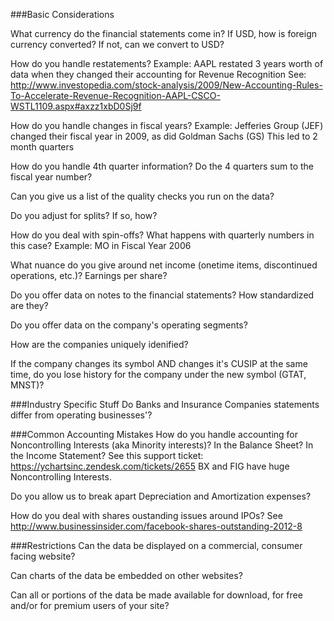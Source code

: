 
###Basic Considerations

What currency do the financial statements come in?  If USD, how is foreign currency converted?  If not, can we convert to USD?

How do you handle restatements?  Example: AAPL restated 3 years worth of data when they changed their accounting for Revenue Recognition
See: http://www.investopedia.com/stock-analysis/2009/New-Accounting-Rules-To-Accelerate-Revenue-Recognition-AAPL-CSCO-WSTL1109.aspx#axzz1xbD0Sj9f

How do you handle changes in fiscal years?  Example: Jefferies Group (JEF) changed their fiscal year in 2009, as did Goldman Sachs (GS)
This led to 2 month quarters

How do you handle 4th quarter information?  Do the 4 quarters sum to the fiscal year number?

Can you give us a list of the quality checks you run on the data?

Do you adjust for splits?  If so, how?

How do you deal with spin-offs?  What happens with quarterly numbers in this case?  Example: MO in Fiscal Year 2006

What nuance do you give around net income (onetime items, discontinued operations, etc.)?  Earnings per share?

Do you offer data on notes to the financial statements?  How standardized are they? 

Do you offer data on the company's operating segments?

How are the companies uniquely idenified?

If the company changes its symbol AND changes it's CUSIP at the same time, do you lose history for the company under the new symbol (GTAT, MNST)?

###Industry Specific Stuff
Do Banks and Insurance Companies statements differ from operating businesses'?

###Common Accounting Mistakes
How do you handle accounting for Noncontrolling Interests (aka Minority interests)?  In the Balance Sheet?  In the Income Statement?
See this support ticket: https://ychartsinc.zendesk.com/tickets/2655 BX and FIG have huge Noncontrolling Interests.

Do you allow us to break apart Depreciation and Amortization expenses?

How do you deal with shares oustanding issues around IPOs? See http://www.businessinsider.com/facebook-shares-outstanding-2012-8

###Restrictions
Can the data be displayed on a commercial, consumer facing website?

Can charts of the data be embedded on other websites?

Can all or portions of the data be made available for download, for free and/or for premium users of your site?